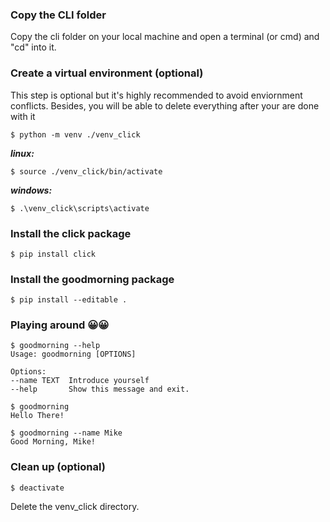 ### Copy the CLI folder
Copy the cli folder on your local machine and open a terminal (or cmd) and "cd" into it.

### Create a virtual environment (optional)
This step is optional but it's highly recommended to avoid enviornment conflicts. Besides, you will be able to delete everything after your are done with it 

    $ python -m venv ./venv_click

***linux:***

    $ source ./venv_click/bin/activate

***windows:***

    $ .\venv_click\scripts\activate

### Install the click package
    $ pip install click

### Install the goodmorning package
    $ pip install --editable .

### Playing around 😀😀
    $ goodmorning --help
    Usage: goodmorning [OPTIONS]

    Options:
    --name TEXT  Introduce yourself
    --help       Show this message and exit.

    $ goodmorning
    Hello There!

    $ goodmorning --name Mike
    Good Morning, Mike!

### Clean up (optional)
    $ deactivate
Delete the venv_click directory.